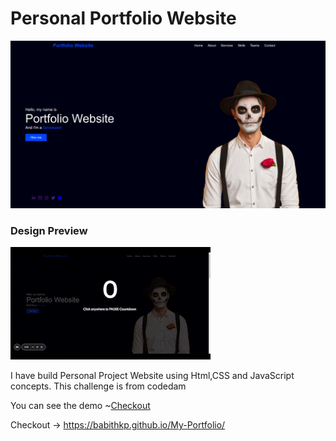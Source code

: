 # Personal Portfolio Website

![Cover Image](https://raw.githubusercontent.com/ravi0900/portfolio-website-codedamn/master/assets/design/preview2.png)

### Design Preview

![Cover Image](https://raw.githubusercontent.com/ravi0900/portfolio-website-codedamn/master/assets/design/prev1.gif)

I have build Personal Project Website using Html,CSS and JavaScript concepts. This challenge is from codedam 

You can see the demo
~[Checkout]((https://babithkp.github.io/My-Portfolio/))

Checkout -> https://babithkp.github.io/My-Portfolio/
